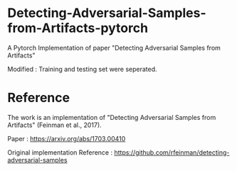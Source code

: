 # Detecting-Adversarial-Samples-from-Artifacts-pytorch
A Pytorch Implementation of paper "Detecting Adversarial Samples from Artifacts"

Modified : Training and testing set were seperated.



# Reference
The work is an implementation of "Detecting Adversarial Samples from Artifacts" (Feinman et al., 2017).

Paper : https://arxiv.org/abs/1703.00410

Original implementation Reference : https://github.com/rfeinman/detecting-adversarial-samples
